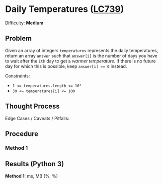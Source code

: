 # Daily Temperatures ([LC739](https://leetcode.com/problems/daily-temperatures/))
Difficulty: **Medium**

## Problem

Given an array of integers `temperatures` represents the daily temperatures, return an array `answer` such that `answer[i]` is the number of days you have to wait after the `ith` day to get a *warmer temperature*. If there is no future day for which this is possible, keep `answer[i] == 0` instead.

Constraints:
- `1 <= temperatures.length <= 10⁵`
- `30 <= temperatures[i] <= 100`

## Thought Process

Edge Cases / Caveats / Pitfalls:

## Procedure

### Method 1

## Results (Python 3)

**Method 1**:   ms,  MB (%, %)
